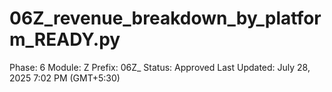 # 06Z_revenue_breakdown_by_platform_READY.py

Phase: 6
Module: Z
Prefix: 06Z_
Status: Approved
Last Updated: July 28, 2025 7:02 PM (GMT+5:30)
